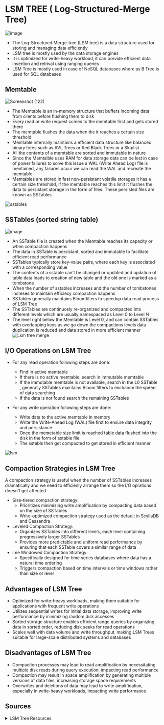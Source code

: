 # LSM TREE ( Log-Structured-Merge Tree)  
![image](https://github.com/Ansu-s/active-tasks/assets/130679461/b91fafb1-c909-4942-9947-176f3f7ce683) 
- The Log-Structured Merge-tree (LSM tree) is a data structure used for storing and managing data efficiently
- LSM tree is mostly used by the data storage engines
- It is optimized for write-heavy workload, it can porvide efficient data insertion and retrival using ranging queries
- LSM Tree is mostly used in case of NoSQL databases where as B Tree is used  for SQL databases

## Memtable 
![Screenshot (122)](https://github.com/Ansu-s/active-tasks/assets/130679461/7e6d52d4-9c2d-47de-9c99-f3e964828925)  
- The Memtable is an in-memory structure that buffers incoming data from clients before flushing them to disk
- Every read or write request comes to the memtable first and gets stored there
- The memtable flushes the data when the it reaches a certain size threshold
- Memtable internally maintains a efficient data structure like balanced binary trees such as AVL Trees or Red Black Trees or a Skiplist 
- All the contents of a memtable are sorted and immutable in nature
- Since the Memtalble uses RAM for data storage data can be lost in case of power failures to solve this issue a WAL (Write Ahead Log) file is mentained, any failures occur we can read the WAL and recreate the memtable
- Memtables are stored in fast non-persistant volatile storages it has a certain size threshold, if the memtable reaches this limit it flushes the data to persistant storage in the form of files. These persisted files are known as SSTables

![sstables](https://github.com/Ansu-s/active-tasks/assets/130679461/971bd6fc-8d8e-4400-8bb2-19cb1df964d8)

## SSTables (sorted string table)
![image](https://github.com/Ansu-s/active-tasks/assets/130679461/258037a4-fa8a-41ee-9602-64d0108dbb90)

- An SSTable file is created when the Memtable reaches its capacity or when compaction happens
- The data in SSTable is persistant, sorted and immutable to facilitate efficient read performance
- SSTables typically store key-value pairs, where each key is associated with a corresponding value
- The contents of a sstable can't be changed or updated and updation of table data leads to creation of new table and the old one is marked as a tombstone
- When the number of sstables increases and the number of tombstones increses to maintain efficiecy compaction happens 
- SSTables generally maintains Bloomfilters to speedup data read process of LSM Tree
- The SSTables are continuosly re-organized and compacted into different levels which are usually namespaced as Level 0 to Level N 
- The level right below the Memtable is Level 0, and can contain SSTables with overlapping keys as we go down the compactions levels data duplication is reduced and data stored in more efficient manner  
![Lsm tree merge](https://github.com/Ansu-s/active-tasks/assets/130679461/07645591-72df-4125-835f-9bacf65514ed)

## I/O Operations on LSM Tree 
- For any read operation following steps are done:
  - Find in active memtable
  - If there is no active memtable, search in immutable memtable
  - If the immutable memtable is not available, search in the L0 SSTable , generally SSTables maintains Bloom filters to enchance the speed of data searching
  - If the data is not found search the remaining SSTables

- For any write operation following steps are done:
  - Write data to the active memtable in memory
  - Write the Write-Ahead Log (WAL) file first to ensure data integrity and persistance
  - Once the memetable size limit is reached table data flushed into the disk in the form of sstable file
  - The sstabls then get compacted to get stored in efficient manner   

 ![lsm](https://github.com/Ansu-s/active-tasks/assets/130679461/352720c3-ef34-442d-9b67-e639a5719779) 

 ## Compaction Strategies in LSM Tree
 A compaction strategy is useful when the number of SSTables increases dramatically and we need to efficienly arrange them so the I/O oprations doesn't get affected
 - Size-tiered compaction strategy:
   - Prioritizes minimizing write amplification by compacting data based on the size of SSTables
   - Write-optimized compaction strategy used as the default in ScyllaDB and Cassandra
- Leveled Compaction Strategy:
  - Organizes SSTables into different levels, each level containing progressively larger SSTables
  - Provides more predictable and uniform read performance by ensuring that each SSTable covers a similar range of data
- ime Windowed Compaction Strategy:
  - Specifically designed for time series databases where data has a natural time ordering
  - Triggers compaction based on time intervals or time windows rather than size or level

## Advantages of LSM Tree
- Optimized for write-heavy workloads, making them suitable for applications with frequent write operations
- Utilizes sequential writes for initial data storage, improving write performance by minimizing random disk accesses
- Sorted storage structure enables efficient range queries by organizing data in sorted order, reducing disk seeks for read operations
- Scales well with data volume and write throughput, making LSM Trees suitable for large-scale distributed systems and databases
## Disadvantages of LSM Tree
- Compaction processes may lead to read amplification by necessitating multiple disk reads during query execution, impacting read performance
- Compaction may result in space amplification by generating multiple versions of data files, increasing storage space requirements
- Overwrites and deletions of data may lead to write amplification, especially in write-heavy workloads, impacting write performance

## Sources
 <details>
  <summary>LSM Tree Resources</summary>
  
  - [LSM Tree Research Paper](https://www.cs.umb.edu/~poneil/lsmtree.pdf)
  - [Video Explanation](https://www.youtube.com/watch?v=I6jB0nM9SKU)
  - [LSM Tree Blog (DEV Community)](https://dev.to/creativcoder/what-is-a-lsm-tree-3d75)
  - [LSM Tree Blog](https://segmentfault.com/a/1190000041198407/en)
</details>
